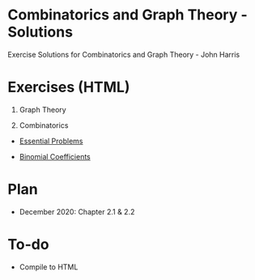 # Combinatorics and Graph Theory - Solutions

 Exercise Solutions for Combinatorics and Graph Theory - John Harris
 
# Exercises  (HTML)

1. Graph Theory

2. Combinatorics

  - [Essential Problems](https://htmlpreview.github.io/?https://github.com/truonghm/combinatorics_solutions/blob/main/2_1_Essential_problems.html)
  
  - [Binomial Coefficients](https://htmlpreview.github.io/?https://github.com/truonghm/combinatorics_solutions/blob/main/2_2_Binomial_Coefficients.html)

# Plan

- December 2020: Chapter 2.1 & 2.2

# To-do

- Compile to HTML
